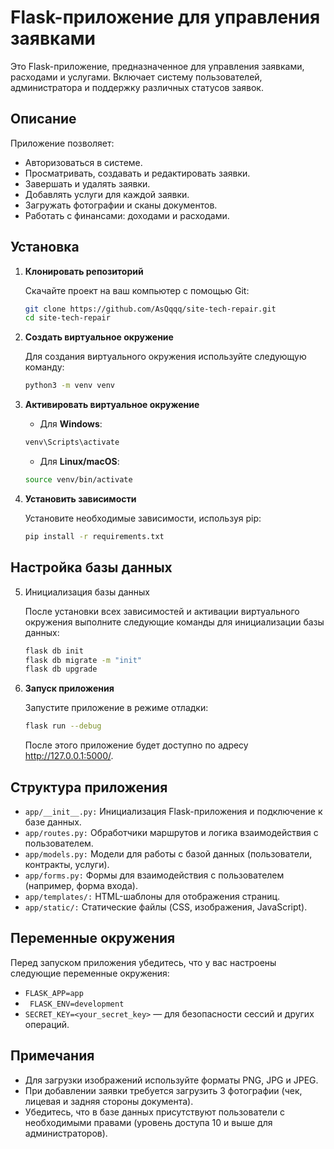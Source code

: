 # Flask-приложение для управления заявками

Это Flask-приложение, предназначенное для управления заявками, расходами и услугами. Включает систему пользователей, администратора и поддержку различных статусов заявок.

## Описание

Приложение позволяет:
- Авторизоваться в системе.
- Просматривать, создавать и редактировать заявки.
- Завершать и удалять заявки.
- Добавлять услуги для каждой заявки.
- Загружать фотографии и сканы документов.
- Работать с финансами: доходами и расходами.

## Установка

1. **Клонировать репозиторий**

   Скачайте проект на ваш компьютер с помощью Git:

   ```bash
   git clone https://github.com/AsQqqq/site-tech-repair.git
   cd site-tech-repair
   ```

2. **Создать виртуальное окружение**

    Для создания виртуального окружения используйте следующую команду:

    ```bash
    python3 -m venv venv
    ```

3. **Активировать виртуальное окружение**

    - Для **Windows**:

    ```bash
    venv\Scripts\activate
    ```

    - Для **Linux/macOS**:

    ```bash
    source venv/bin/activate
    ```

4. **Установить зависимости**

    Установите необходимые зависимости, используя pip:

    ```bash
    pip install -r requirements.txt
    ```

## Настройка базы данных

5. Инициализация базы данных

    После установки всех зависимостей и активации виртуального окружения выполните следующие команды для инициализации базы данных:

    ```bash
    flask db init
    flask db migrate -m "init"
    flask db upgrade
    ```

6. **Запуск приложения**

    Запустите приложение в режиме отладки:

    ```bash
    flask run --debug
    ```

    После этого приложение будет доступно по адресу http://127.0.0.1:5000/.

## Структура приложения
- ```app/__init__.py:``` Инициализация Flask-приложения и подключение к базе данных.
- ```app/routes.py:``` Обработчики маршрутов и логика взаимодействия с пользователем.
- ```app/models.py:``` Модели для работы с базой данных (пользователи, контракты, услуги).
- ```app/forms.py:``` Формы для взаимодействия с пользователем (например, форма входа).
- ```app/templates/:``` HTML-шаблоны для отображения страниц.
- ```app/static/:``` Статические файлы (CSS, изображения, JavaScript).

## Переменные окружения

Перед запуском приложения убедитесь, что у вас настроены следующие переменные окружения:

- ```FLASK_APP=app```
- ``` FLASK_ENV=development```
- ```SECRET_KEY=<your_secret_key>``` — для безопасности сессий и других операций.


## Примечания
- Для загрузки изображений используйте форматы PNG, JPG и JPEG.
- При добавлении заявки требуется загрузить 3 фотографии (чек, лицевая и задняя стороны документа).
- Убедитесь, что в базе данных присутствуют пользователи с необходимыми правами (уровень доступа 10 и выше для администраторов).